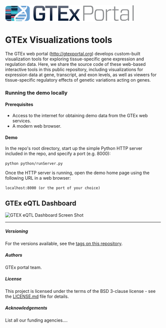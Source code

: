 
![GTEx logo](/images/gtex2.png) 

# GTEx Visualizations tools
The GTEx web portal (http://gtexportal.org) develops custom-built visualization tools for exploring tissue-specific gene expression and regulation data. Here, we share the source code of these web-based interactive tools in this public repository, including visualizations for expression data at gene, transcript, and exon levels, as well as viewers for tissue-specific regulatory effects of genetic variations acting on genes.  

### Running the demo locally
#### Prerequisites
* Access to the internet for obtaining demo data from the GTEx web services.
* A modern web browser.
#### Demo
In the repo's root directory, start up the simple Python HTTP server included in the repo, and specify a port (e.g. 8000):

```python python/runServer.py```

Once the HTTP server is running, open the demo home page using the following URL in a web browser: 

```localhost:8000 (or the port of your choice)``` 

## GTEx eQTL Dashboard
![GTEX eQTL Dashboard Screen Shot](/images/GTEx-eQTL-dashboard.png)

---

##### Versioning
For the versions available, see the [tags on this repository](https://github.com/broadinstitute/gtex-viz/tags).

##### Authors
GTEx portal team.

##### License
This project is licensed under the terms of the BSD 3-clause license - see the [LICENSE.md](LICENSE.md) file for details.

##### Acknowledgements
List all our funding agencies....



